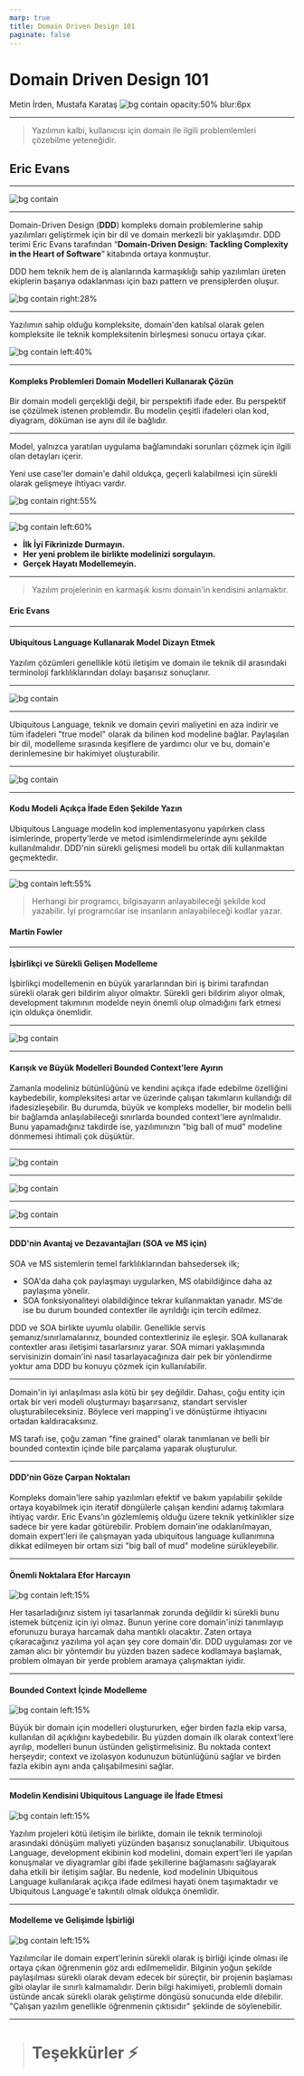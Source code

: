```yaml
---
marp: true
title: Domain Driven Design 101
paginate: false
---
```


# **Domain Driven Design 101**
Metin İrden, Mustafa Karataş
![bg contain opacity:50% blur:6px](assets/logo.jpg)

---

> Yazılımın kalbi, kullanıcısı için domain ile ilgili problemlemleri çözebilme yeteneğidir.
## **Eric Evans**

---

![bg contain](assets/big-blue-book.jpg)

---

Domain-Driven Design (**DDD**) kompleks domain problemlerine sahip yazılımları geliştirmek için bir dil ve domain merkezli bir yaklaşımdır. DDD terimi Eric Evans tarafından “**Domain-Driven Design: Tackling Complexity in the Heart of Software**” kitabında ortaya konmuştur.

DDD hem teknik hem de iş alanlarında karmaşıklığı sahip yazılımları üreten ekiplerin başarıya odaklanması için bazı pattern ve prensiplerden oluşur. 


![bg contain right:28%](assets/ec-ac.jpg)

---

Yazılımın sahip olduğu kompleksite, domain'den katılsal olarak gelen kompleksite ile teknik kompleksitenin birleşmesi sonucu ortaya çıkar.

![bg contain left:40%](assets/complex-domain-software-manage.jpg)

---

#### Kompleks Problemleri Domain Modelleri Kullanarak Çözün

Bir domain modeli gerçekliği değil, bir perspektifi ifade eder. Bu perspektif ise çözülmek istenen problemdir. Bu modelin çeşitli ifadeleri olan kod, diyagram, döküman ise aynı dil ile bağlıdır.

---

Model, yalnızca yaratılan uygulama bağlamındaki sorunları çözmek için ilgili olan detayları içerir.

Yeni use case'ler domain'e dahil oldukça, geçerli kalabilmesi için sürekli olarak gelişmeye ihtiyacı vardır.

![bg contain right:55%](assets/complex-problem.jpg)

---

![bg contain left:60%](assets/domain-model.jpg)

* **İlk İyi Fikrinizde Durmayın.**
* **Her yeni problem ile birlikte modelinizi sorgulayın.**
* **Gerçek Hayatı Modellemeyin.**

---

> Yazılım projelerinin en karmaşık kısmı domain'in kendisini anlamaktır.
#### **Eric Evans**

---

#### Ubiquitous Language Kullanarak Model Dizayn Etmek

Yazılım çözümleri genellikle kötü iletişim ve domain ile teknik dil arasındaki terminoloji farklılıklarından dolayı başarısız sonuçlanır.

---

![bg contain](assets/use-of-ul.jpg)

---

Ubiquitous Language, teknik ve domain çeviri maliyetini en aza indirir ve tüm ifadeleri "true model" olarak da bilinen kod modeline bağlar. Paylaşılan bir dil, modelleme sırasında keşiflere de yardımcı olur ve bu, domain'e derinlemesine bir hakimiyet oluşturabilir.

---

![bg contain](assets/ubiquitious-language.jpg)

---

#### Kodu Modeli Açıkça İfade Eden Şekilde Yazın

Ubiquitous Language modelin kod implementasyonu yapılırken class isimlerinde, property'lerde ve metod isimlendirmelerinde aynı şekilde kullanılmalıdır. DDD'nin sürekli gelişmesi modeli bu ortak dili kullanmaktan geçmektedir.

---

![bg contain left:55%](assets/domain-consept.jpg)

> Herhangi bir programcı, bilgisayarın anlayabileceği şekilde kod yazabilir. İyi programcılar ise insanların anlayabileceği kodlar yazar.
#### **Martin Fowler**

---

#### İşbirlikçi ve Sürekli Gelişen Modelleme

İşbirlikçi modellemenin en büyük yararlarından biri iş birimi tarafından sürekli olarak geri bildirim alıyor olmaktır. Sürekli geri bildirim alıyor olmak, development takımının modelde neyin önemli olup olmadığını fark etmesi için oldukça önemlidir.

---

![bg contain](assets/collaborative-modelling.png)

---

#### Karışık ve Büyük Modelleri Bounded Context'lere Ayırın

Zamanla modeliniz bütünlüğünü ve kendini açıkça ifade edebilme özelliğini kaybedebilir, kompleksitesi artar ve üzerinde çalışan takımların kullandığı dil ifadesizleşebilir. Bu durumda, büyük ve kompleks modeller, bir modelin belli bir bağlamda anlaşılabileceği sınırlarda bounded context'lere ayrılmalıdır. Bunu yapamadığınız takdirde ise, yazılımınızın "big ball of mud" modeline dönmemesi ihtimali çok düşüktür.

---

![bg contain](assets/context-divide-single.jpg)

---

![bg contain](assets/context-divide-multiple.jpg)

---

![bg contain](assets/context-types.jpg)

---

#### DDD'nin Avantaj ve Dezavantajları (SOA ve MS için)

SOA ve MS sistemlerin temel farklılıklarından bahsedersek ilk;

- SOA'da daha çok paylaşmayı uygularken, MS olabildiğince daha az paylaşıma yönelir.
- SOA fonksiyonaliteyi olabildiğince tekrar kullanmaktan yanadır. MS'de ise bu durum bounded contextler ile ayrıldığı için tercih edilmez.

DDD ve SOA birlikte uyumlu olabilir. Genellikle servis şemanız/sınırlamalarınız, bounded contextleriniz ile eşleşir. SOA kullanarak contextler arası iletişimi tasarlarsınız yarar. SOA mimari yaklaşımında servisinizin domain'ini nasıl tasarlayacağınıza dair pek bir yönlendirme yoktur ama DDD bu konuyu çözmek için kullanılabilir.

---

Domain'in iyi anlaşılması asla kötü bir şey değildir. Dahası, çoğu entity için ortak bir veri modeli oluşturmayı başarırsanız, standart servisler oluşturabileceksiniz. Böylece veri mapping'i ve dönüştürme ihtiyacını ortadan kaldıracaksınız.

MS tarafı ise, çoğu zaman "fine grained" olarak tanımlanan ve belli bir bounded contextin içinde bile parçalama yaparak oluşturulur.

---

#### DDD'nin Göze Çarpan Noktaları

Kompleks domain'lere sahip yazılımları efektif ve bakım yapılabilir şekilde ortaya koyabilmek için iteratif döngülerle çalışan kendini adamış takımlara ihtiyaç vardır. Eric Evans'ın gözlemlemiş olduğu üzere teknik yetkinlikler size sadece bir yere kadar götürebilir. Problem domain'ine odaklanılmayan, domain expert'leri ile çalışmayan yada ubiquitous language kullanımına dikkat edilmeyen  bir ortam sizi "big ball of mud" modeline sürükleyebilir.

---

#### Önemli Noktalara Efor Harcayın

![bg contain left:15%](assets/ddd-salient-1.jpg)

Her tasarladığınız sistem iyi tasarlanmak zorunda değildir ki sürekli bunu istemek bütçeniz için iyi olmaz. Bunun yerine core domain'inizi tanımlayıp eforunuzu buraya harcamak daha mantıklı olacaktır. Zaten ortaya çıkaracağınız yazılıma yol açan şey core domain'dir.
DDD uygulaması zor ve zaman alıcı bir yöntemdir bu yüzden bazen sadece kodlamaya başlamak, problem olmayan bir yerde problem aramaya çalışmaktan iyidir.

---

#### Bounded Context İçinde Modelleme

![bg contain left:15%](assets/ddd-salient-2.jpg)

Büyük bir domain için modelleri oluştururken, eğer birden fazla ekip varsa, kullanılan dil açıklığını kaybedebilir. Bu yüzden domain ilk olarak context'lere ayrılıp, modelleri bunun üstünden geliştirmelisiniz. Bu noktada context herşeydir; context ve izolasyon kodunuzun bütünlüğünü sağlar ve birden fazla ekibin aynı anda çalışabilmesini sağlar.

---

#### Modelin Kendisini Ubiquitous Language ile İfade Etmesi

![bg contain left:15%](assets/ddd-salient-3.jpg)

Yazılım projeleri kötü iletişim ile birlikte, domain ile teknik terminoloji arasındaki dönüşüm maliyeti yüzünden başarısız sonuçlanabilir.
Ubiquitous Language, development ekibinin kod modelini, domain expert'leri ile yapılan konuşmalar ve diyagramlar gibi ifade şekillerine bağlamasını sağlayarak daha etkili bir iletişim sağlar. Bu nedenle, kod modelinin Ubiquitous Language kullanılarak açıkça ifade edilmesi hayati önem taşımaktadır ve Ubiquitous Language'e takıntılı olmak oldukça önemlidir.

---

#### Modelleme ve Gelişimde İşbirliği

![bg contain left:15%](assets/ddd-salient-4.jpg)

Yazılımcılar ile domain expert'lerinin sürekli olarak iş birliği içinde olması ile ortaya çıkan öğrenmenin göz ardı edilmemelidir. Bilginin yoğun şekilde paylaşılması sürekli olarak devam edecek bir süreçtir, bir projenin başlaması gibi olaylar ile sınırlı kalmamalıdır. Derin bilgi hakimiyeti, problemli domain üstünde ancak sürekli olarak geliştirme döngüsü sonucunda elde dilebilir. "Çalışan yazılım genellikle öğrenmenin çıktısıdır" şeklinde de söylenebilir.

---

> # Teşekkürler :zap: